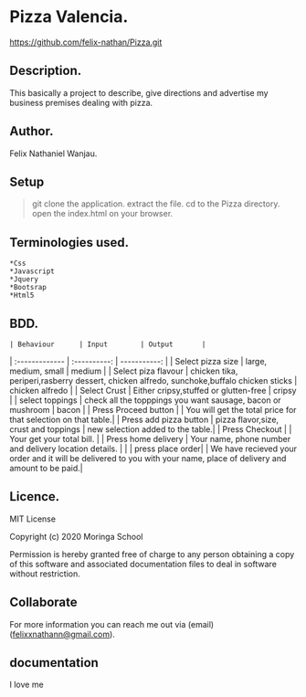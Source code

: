 # Pizza Valencia.
https://github.com/felix-nathan/Pizza.git

## Description.
This basically a project to describe, give directions and advertise my business premises dealing with pizza.


## Author.
Felix Nathaniel Wanjau.


## Setup
>git clone the application.
>extract the file.
>cd to the Pizza directory.
>open the index.html on your browser.


## Terminologies used.
    *Css
    *Javascript
    *Jquery
    *Bootsrap
    *Html5

## BDD.

    | Behaviour      | Input        | Output       |
| :------------- | :----------: | -----------: |
|  Select pizza size  |   large, medium, small |   medium  |
| Select piza flavour  | chicken tika, periperi,rasberry dessert, chicken alfredo, sunchoke,buffalo chicken sticks |  chicken alfredo  |
| Select Crust   |  Either cripsy,stuffed or glutten-free  | cripsy    |
| select toppings  |  check all the topppings you want sausage, bacon or mushroom    | bacon    |
| Press Proceed button |     | You will get the total price for that selection on that table.|
| Press add pizza button | pizza flavor,size, crust and toppings   | new selection added to the table.|
| Press Checkout |     | Your get your total bill. |
| Press home delivery | Your name, phone number and delivery location details.    |  |
| press place order| | We have recieved your order and it will be delivered to you with your name, place of delivery and amount to be paid.|


## Licence.
MIT License

Copyright (c) 2020 Moringa School

Permission is hereby granted free of charge to any person obtaining a copy of this software and associated documentation files
to deal in software without restriction.


## Collaborate
For more information you can reach me out via (email) (felixxnathann@gmail.com). 

## documentation
I love me 